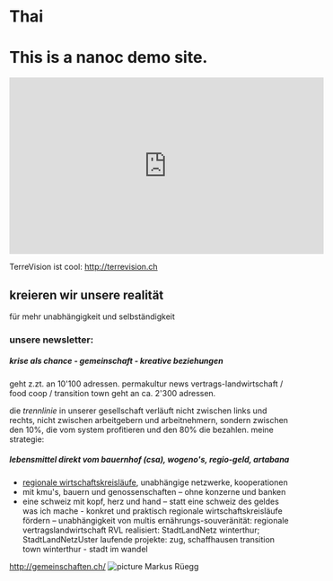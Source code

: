Thai
====

# This is a nanoc demo site.


<iframe width="560" height="315" src="http://www.youtube.com/embed/Mum975q8yjs" frameborder="0" allowfullscreen></iframe>

TerreVision ist cool: <http://terrevision.ch>


## kreieren wir unsere realität
für mehr unabhängigkeit und selbständigkeit
 
### unsere newsletter:

##### krise als chance - gemeinschaft - kreative beziehungen 
geht z.zt. an 10'100 adressen.
permakultur news 
vertrags-landwirtschaft / food coop / transition town 
geht an ca. 2'300 adressen.

die _trennlinie_ in unserer gesellschaft verläuft nicht zwischen links und rechts, nicht zwischen arbeitgebern und arbeitnehmern, sondern zwischen den 10%, die vom system profitieren und den 80% die bezahlen. 
meine strategie:

##### lebensmittel direkt vom bauernhof (csa), wogeno's, regio-geld, artabana

* [regionale wirtschaftskreisläufe](http://gemeinschaften.ch/joomla/index.php), unabhängige  netzwerke, kooperationen
* mit kmu's, bauern und genossenschaften – ohne konzerne und banken
* eine schweiz mit kopf, herz und hand – statt eine schweiz des geldes
was ich mache - konkret und praktisch
regionale wirtschaftskreisläufe fördern – unabhängigkeit von multis
ernährungs-souveränität: regionale vertragslandwirtschaft RVL
realisiert: StadtLandNetz winterthur; StadtLandNetzUster
laufende projekte: zug, schaffhausen 
transition town winterthur - stadt im wandel


<http://gemeinschaften.ch/>
![picture Markus Rüegg](http://www.kreative-beziehungen.ch/joomla/images/Bilder/markus%20in%20space_001_90kb-23.6.12.jpg)

